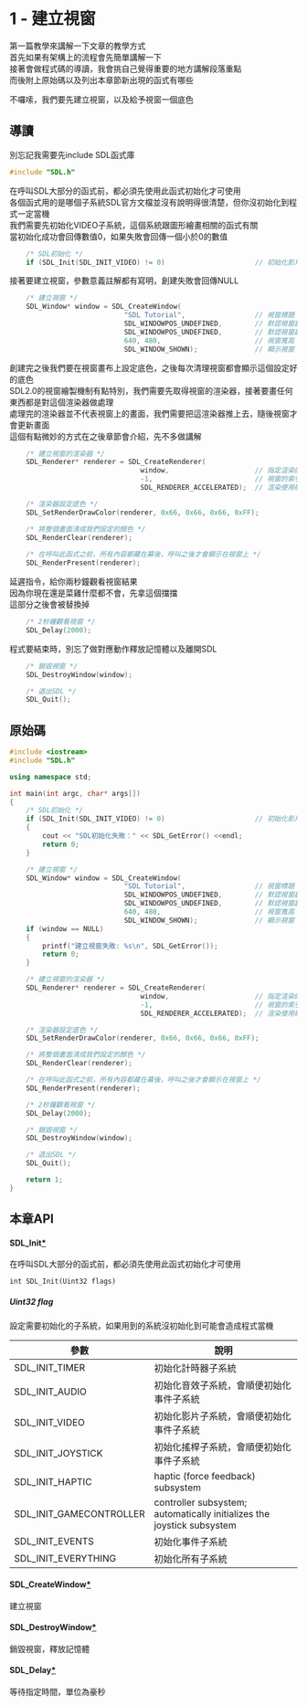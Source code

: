# 1 - 建立視窗
第一篇教學來講解一下文章的教學方式  
首先如果有架構上的流程會先簡單講解一下  
接著會做程式碼的導讀，我會挑自己覺得重要的地方講解段落重點  
而後附上原始碼以及列出本章節新出現的函式有哪些  

不囉嗦，我們要先建立視窗，以及給予視窗一個底色



## 導讀
別忘記我需要先include SDL函式庫
```C++
#include "SDL.h"
```

在呼叫SDL大部分的函式前，都必須先使用此函式初始化才可使用  
各個函式用的是哪個子系統SDL官方文檔並沒有說明得很清楚，但你沒初始化到程式一定當機  
我們需要先初始化VIDEO子系統，這個系統跟圖形繪畫相關的函式有關  
當初始化成功會回傳數值0，如果失敗會回傳一個小於0的數值  
```C++
    /* SDL初始化 */
    if (SDL_Init(SDL_INIT_VIDEO) != 0)                      // 初始化影片子系統
```

接著要建立視窗，參數意義註解都有寫明，創建失敗會回傳NULL  
```C++
    /* 建立視窗 */
    SDL_Window* window = SDL_CreateWindow(
                            "SDL Tutorial",                 // 視窗標題
                            SDL_WINDOWPOS_UNDEFINED,        // 默認視窗起始X位置
                            SDL_WINDOWPOS_UNDEFINED,        // 默認視窗起始Y位置
                            640, 480,                       // 視窗寬高
                            SDL_WINDOW_SHOWN);              // 顯示視窗
```

創建完之後我們要在視窗畫布上設定底色，之後每次清理視窗都會顯示這個設定好的底色  
SDL2.0的視窗繪製機制有點特別，我們需要先取得視窗的渲染器，接著要畫任何東西都是對這個渲染器做處理  
處理完的渲染器並不代表視窗上的畫面，我們需要把這渲染器推上去，隨後視窗才會更新畫面  
這個有點微妙的方式在之後章節會介紹，先不多做講解
```C++
    /* 建立視窗的渲染器 */
    SDL_Renderer* renderer = SDL_CreateRenderer(
                                window,                     // 指定渲染的視窗
                                -1,                         // 視窗的索引號，一般設定-1
                                SDL_RENDERER_ACCELERATED);  // 渲染使用硬體加速

    /* 渲染器設定底色 */
    SDL_SetRenderDrawColor(renderer, 0x66, 0x66, 0x66, 0xFF);

    /* 將整個畫面清成我們設定的顏色 */
    SDL_RenderClear(renderer);
    
    /* 在呼叫此函式之前，所有內容都藏在幕後，呼叫之後才會顯示在視窗上 */
    SDL_RenderPresent(renderer);
```

延遲指令，給你兩秒鐘觀看視窗結果  
因為你現在還是菜雞什麼都不會，先拿這個擋擋  
這部分之後會被替換掉
```C++
    /* 2秒鐘觀看視窗 */
    SDL_Delay(2000);
```

程式要結束時，別忘了做對應動作釋放記憶體以及離開SDL
```C++
    /* 銷毀視窗 */
    SDL_DestroyWindow(window);

    /* 退出SDL */
    SDL_Quit();
```

## 原始碼
```C++
#include <iostream>
#include "SDL.h"

using namespace std;

int main(int argc, char* args[])
{
    /* SDL初始化 */
    if (SDL_Init(SDL_INIT_VIDEO) != 0)                      // 初始化影片子系統
    {
        cout << "SDL初始化失敗：" << SDL_GetError() <<endl;
        return 0;
    }

    /* 建立視窗 */
    SDL_Window* window = SDL_CreateWindow(
                            "SDL Tutorial",                 // 視窗標題
                            SDL_WINDOWPOS_UNDEFINED,        // 默認視窗起始X位置
                            SDL_WINDOWPOS_UNDEFINED,        // 默認視窗起始Y位置
                            640, 480,                       // 視窗寬高
                            SDL_WINDOW_SHOWN);              // 顯示視窗
    if (window == NULL)
    {
        printf("建立視窗失敗: %s\n", SDL_GetError());
        return 0;
    }

    /* 建立視窗的渲染器 */
    SDL_Renderer* renderer = SDL_CreateRenderer(
                                window,                     // 指定渲染的視窗
                                -1,                         // 視窗的索引號，一般設定-1
                                SDL_RENDERER_ACCELERATED);  // 渲染使用硬體加速

    /* 渲染器設定底色 */
    SDL_SetRenderDrawColor(renderer, 0x66, 0x66, 0x66, 0xFF);

    /* 將整個畫面清成我們設定的顏色 */
    SDL_RenderClear(renderer);

    /* 在呼叫此函式之前，所有內容都藏在幕後，呼叫之後才會顯示在視窗上 */
    SDL_RenderPresent(renderer);

    /* 2秒鐘觀看視窗 */
    SDL_Delay(2000);

    /* 銷毀視窗 */
    SDL_DestroyWindow(window);

    /* 退出SDL */
    SDL_Quit();

    return 1;
}
```

## 本章API
#### SDL_Init[\*](https://wiki.libsdl.org/SDL_Init)
在呼叫SDL大部分的函式前，都必須先使用此函式初始化才可使用
```
int SDL_Init(Uint32 flags)
```
##### Uint32 flag
設定需要初始化的子系統，如果用到的系統沒初始化到可能會造成程式當機

|  參數   | 說明  |
|  ----  | ----  |
| SDL_INIT_TIMER | 初始化計時器子系統 |
| SDL_INIT_AUDIO | 初始化音效子系統，會順便初始化事件子系統 |
| SDL_INIT_VIDEO | 初始化影片子系統，會順便初始化事件子系統 |
| SDL_INIT_JOYSTICK | 初始化搖桿子系統，會順便初始化事件子系統 |
| SDL_INIT_HAPTIC | haptic (force feedback) subsystem |
| SDL_INIT_GAMECONTROLLER | controller subsystem; automatically initializes the joystick subsystem |
| SDL_INIT_EVENTS | 初始化事件子系統 |
| SDL_INIT_EVERYTHING | 初始化所有子系統 |

#### SDL_CreateWindow[\*](https://wiki.libsdl.org/SDL_CreateWindow)
建立視窗
#### SDL_DestroyWindow[\*](https://wiki.libsdl.org/SDL_DestroyWindow)
銷毀視窗，釋放記憶體
#### SDL_Delay[\*](https://wiki.libsdl.org/SDL_Delay)
等待指定時間，單位為豪秒

